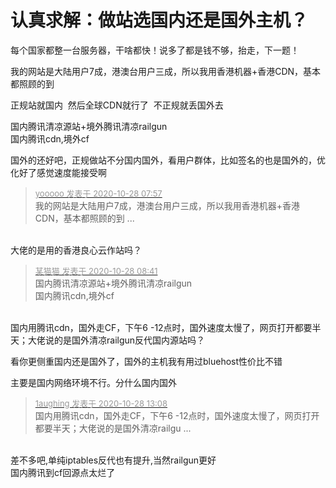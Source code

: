 # 认真求解：做站选国内还是国外主机？


每个国家都整一台服务器，干啥都快！说多了都是钱不够，抬走，下一题！

我的网站是大陆用户7成，港澳台用户三成，所以我用香港机器+香港CDN，基本都照顾的到

正规站就国内&nbsp;&nbsp;然后全球CDN就行了&nbsp;&nbsp;不正规就丢国外去<img id="aimg_mT01T" onclick="zoom(this, this.src, 0, 0, 0)" class="zoom" src="https://cdn.jsdelivr.net/gh/hishis/forum-master/public/images/patch.gif" onmouseover="img_onmouseoverfunc(this)" onload="thumbImg(this)" border="0" alt="" />

国内腾讯清凉源站+境外腾讯清凉railgun<br />
国内腾讯cdn,境外cf

国外的还好吧，正规做站不分国内国外，看用户群体，比如签名的也是国外的，优化好了感觉速度能接受啊

<div class="quote"><blockquote><font size="2"><a href="https://www.hostloc.com/forum.php?mod=redirect&amp;goto=findpost&amp;pid=9362261&amp;ptid=759220" target="_blank"><font color="#999999">yooooo 发表于 2020-10-28 07:57</font></a></font><br />
我的网站是大陆用户7成，港澳台用户三成，所以我用香港机器+香港CDN，基本都照顾的到 ...</blockquote></div><br />
大佬的是用的香港良心云作站吗？

<div class="quote"><blockquote><font size="2"><a href="https://www.hostloc.com/forum.php?mod=redirect&amp;goto=findpost&amp;pid=9362349&amp;ptid=759220" target="_blank"><font color="#999999">某猫猫 发表于 2020-10-28 08:41</font></a></font><br />
国内腾讯清凉源站+境外腾讯清凉railgun<br />
国内腾讯cdn,境外cf</blockquote></div><br />
国内用腾讯cdn，国外走CF，下午6 -12点时，国外速度太慢了，网页打开都要半天；大佬说的是国外清凉railgun反代国内源站吗？ 

看你更侧重国内还是国外了，国外的主机我有用过bluehost性价比不错

主要是国内网络环境不行。分什么国内国外

<div class="quote"><blockquote><font size="2"><a href="https://www.hostloc.com/forum.php?mod=redirect&amp;goto=findpost&amp;pid=9363608&amp;ptid=759220" target="_blank"><font color="#999999">1aughing 发表于 2020-10-28 13:08</font></a></font><br />
国内用腾讯cdn，国外走CF，下午6 -12点时，国外速度太慢了，网页打开都要半天；大佬说的是国外清凉railgu ...</blockquote></div><br />
差不多吧,单纯iptables反代也有提升,当然railgun更好<br />
国内腾讯到cf回源点太烂了
